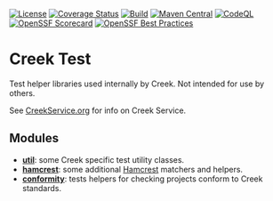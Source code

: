 [![License](https://img.shields.io/badge/License-Apache%202.0-blue.svg)](https://opensource.org/licenses/Apache-2.0)
[![Coverage Status](https://coveralls.io/repos/github/creek-service/creek-test/badge.svg?branch=main)](https://coveralls.io/github/creek-service/creek-test?branch=main)
[![Build](https://github.com/creek-service/creek-test/actions/workflows/build.yml/badge.svg)](https://github.com/creek-service/creek-test/actions/workflows/build.yml)
[![Maven Central](https://img.shields.io/maven-central/v/org.creekservice/creek-test-hamcrest.svg)](https://central.sonatype.dev/search?q=creek-test-*)
[![CodeQL](https://github.com/creek-service/creek-test/actions/workflows/codeql.yml/badge.svg)](https://github.com/creek-service/creek-test/actions/workflows/codeql.yml)
[![OpenSSF Scorecard](https://api.securityscorecards.dev/projects/github.com/creek-service/creek-test/badge)](https://api.securityscorecards.dev/projects/github.com/creek-service/creek-test)
[![OpenSSF Best Practices](https://bestpractices.coreinfrastructure.org/projects/6899/badge)](https://bestpractices.coreinfrastructure.org/projects/6899)

# Creek Test

Test helper libraries used internally by Creek.
Not intended for use by others.

See [CreekService.org](https://www.creekservice.org) for info on Creek Service.

## Modules

* **[util](util)**: some Creek specific test utility classes.
* **[hamcrest](hamcrest)**: some additional [Hamcrest][1] matchers and helpers.
* **[conformity](conformity)**: tests helpers for checking projects conform to Creek standards.

[1]: http://hamcrest.org/JavaHamcrest/index

